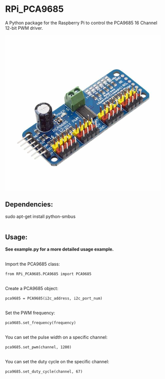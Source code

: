 # RPi_PCA9685
A Python package for the Raspberry Pi to control the PCA9685 16 Channel 12-bit PWM driver.

![Image of PCA9685](https://github.com/Jgunde/RPi_PCA9685/blob/master/PCA9685%20Image.jpg)


## Dependencies:
sudo apt-get install python-smbus
<br/><br/>


## Usage:

**See example.py for a more detailed usage example.**
<br/><br/>

Import the PCA9685 class:

`from RPi_PCA9685.PCA9685 import PCA9685`
<br/><br/>

Create a PCA9685 object:

`pca9685 = PCA9685(i2c_address, i2c_port_num)`
<br/><br/>

Set the PWM frequency:

`pca9685.set_frequency(frequency)`
<br/><br/>

You can set the pulse width on a specific channel:

`pca9685.set_pwm(channel, 1200)`
<br/><br/>

You can set the duty cycle on the specific channel:

`pca9685.set_duty_cycle(channel, 67)`

